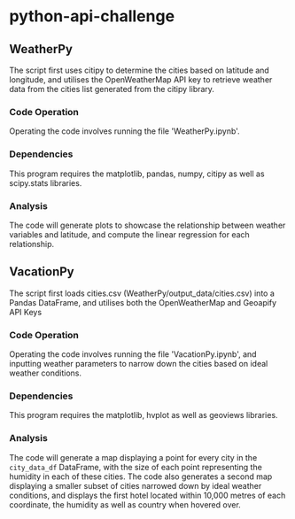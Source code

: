 # python-api-challenge

## WeatherPy
The script first uses citipy to determine the cities based on latitude and longitude, and utilises the OpenWeatherMap API key to retrieve weather data from the cities list generated from the citipy library.

### Code Operation
Operating the code involves running the file 'WeatherPy.ipynb'.


### Dependencies
This program requires the matplotlib, pandas, numpy, citipy as well as scipy.stats libraries.

### Analysis
The code will generate plots to showcase the relationship between weather variables and latitude, and compute the linear regression for each relationship.
        

## VacationPy
The script first loads cities.csv (WeatherPy/output_data/cities.csv) into a Pandas DataFrame, and utilises both the OpenWeatherMap and Geoapify API Keys

### Code Operation
Operating the code involves running the file 'VacationPy.ipynb', and inputting weather parameters to narrow down the cities based on ideal weather conditions.

### Dependencies
This program requires the matplotlib, hvplot as well as geoviews libraries.

### Analysis
The code will generate a map displaying a point for every city in the `city_data_df` DataFrame, with the size of each point representing the humidity in each of these cities. The code also generates a second map displaying a smaller subset of cities narrowed down by ideal weather conditions, and displays the first hotel located within 10,000 metres of each coordinate, the humidity as well as country when hovered over.
           
